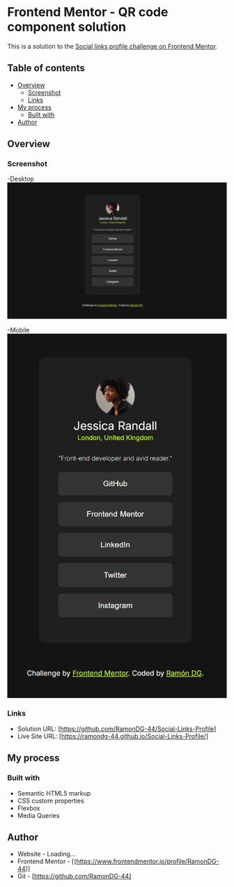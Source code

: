 # Frontend Mentor - QR code component solution

This is a solution to the [Social links profile challenge on Frontend Mentor](https://www.frontendmentor.io/challenges/social-links-profile-UG32l9m6dQ). 

## Table of contents

- [Overview](#overview)
  - [Screenshot](#screenshot)
  - [Links](#links)
- [My process](#my-process)
  - [Built with](#built-with)
- [Author](#RamonDG)


## Overview

### Screenshot

-Desktop
![](./assets/images/desktop.png)

-Mobile
![](./assets/images/mobile.png)


### Links

- Solution URL: [https://github.com/RamonDG-44/Social-Links-Profile] 
- Live Site URL: [https://ramondg-44.github.io/Social-Links-Profile/]

## My process

### Built with

- Semantic HTML5 markup
- CSS custom properties
- Flexbox
- Media Queries


## Author

- Website - Loading...
- Frontend Mentor - [(https://www.frontendmentor.io/profile/RamonDG-44)]
- Git - [https://github.com/RamonDG-44]

